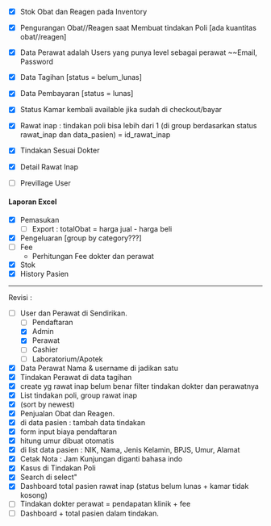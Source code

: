 
- [x] Stok Obat dan Reagen pada Inventory
- [x] Pengurangan Obat//Reagen saat Membuat tindakan Poli [ada kuantitas obat//reagen]
- [x] Data Perawat adalah Users yang punya level sebagai perawat
~~Email, Password
- [x] Data Tagihan [status = belum_lunas]
- [x] Data Pembayaran [status = lunas]

- [x] Status Kamar kembali available jika sudah di checkout/bayar
- [x] Rawat inap : tindakan poli bisa lebih dari 1 
      (di group berdasarkan status rawat_inap dan data_pasien) = id_rawat_inap

- [x] Tindakan Sesuai Dokter
- [x] Detail Rawat Inap
- [ ] Previllage User
#### Laporan Excel

- [x] Pemasukan
	- [ ] Export : totalObat = harga jual - harga beli
- [x] Pengeluaran [group by category???]
- [ ] Fee
	- Perhitungan Fee dokter dan perawat
- [x] Stok
- [x] History Pasien

---
Revisi :
- [ ] User dan Perawat di Sendirikan.
	- [ ] Pendaftaran
	- [x] Admin
	- [x] Perawat
	- [ ] Cashier
	- [ ] Laboratorium/Apotek
- [x] Data Perawat Nama & username di jadikan satu
- [x] Tindakan Perawat di data tagihan
- [x] create yg rawat inap belum benar filter tindakan dokter dan perawatnya
- [x] List tindakan poli, group rawat inap
- [x] (sort by newest)
- [x] Penjualan Obat dan Reagen.
- [x] di data pasien : tambah data tindakan
- [x] form input biaya pendaftaran
- [x] hitung umur dibuat otomatis
- [x] di list data pasien : NIK, Nama, Jenis Kelamin, BPJS, Umur, Alamat
- [x] Cetak Nota : Jam Kunjungan diganti bahasa indo
- [x] Kasus di Tindakan Poli
- [x] Search di select"
- [x] Dashboard total pasien rawat inap (status belum lunas + kamar tidak kosong)
- [ ] Tindakan dokter perawat = pendapatan klinik + fee
- [ ] Dashboard + total pasien dalam tindakan.